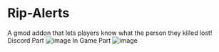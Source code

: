 # Rip-Alerts
A gmod addon that lets players know what the person they killed lost!
Discord Part
![image](https://user-images.githubusercontent.com/86335834/192914756-36087187-3530-4e8f-b556-3c9a96cd4f2a.png)
In Game Part
![image](https://user-images.githubusercontent.com/86335834/192914776-b5082e75-67f1-4ab7-8bf0-492a4f501fdc.png)

